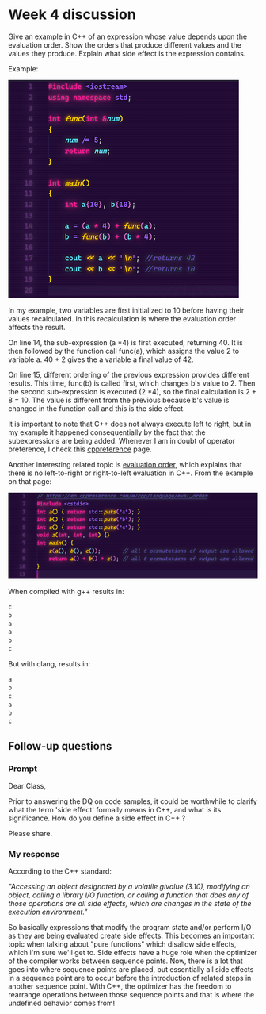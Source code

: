 # Week 4 discussion

Give an example in C++ of an expression whose value depends upon the evaluation order. Show the orders that produce different values and the values they produce. Explain what side effect is the expression contains.

Example:

![first screenshot](week4img0.png)

In my example, two variables are first initialized to 10 before having their values recalculated. In this recalculation is where the evaluation order affects the result.

On line 14, the sub-expression (a *4) is first executed, returning 40. It is then followed by the function call func(a), which assigns the value 2 to variable a. 40 + 2 gives the a variable a final value of 42.

On line 15, different ordering of the previous expression provides different results. This time, func(b) is called first, which changes b's value to 2. Then the second sub-expression is executed (2 *4), so the final calculation is 2 + 8 = 10. The value is different from the previous because b's value is changed in the function call and this is the side effect.

It is important to note that C++ does not always execute left to right, but in my example it happened consequentially by the fact that the subexpressions are being added. Whenever I am in doubt of operator preference, I check this [cppreference](https://en.cppreference.com/w/cpp/language/operator_precedence) page.

Another interesting related topic is [evaluation order](https://en.cppreference.com/w/cpp/language/eval_order), which explains that there is no left-to-right or right-to-left evaluation in C++. From the example on that page:

![second image](week4img1.png)

When compiled with g++ results in:

```bash
c
b
a
a
b
c
```

But with clang, results in:

```bash
a
b
c
a
b
c
```

## Follow-up questions

### Prompt

Dear Class,

Prior to answering the DQ on code samples, it could be worthwhile to clarify what  the term 'side effect' formally means in C++, and what is its significance. How do you define a side effect in C++ ?

Please share. 

### My response

According to the C++ standard:

*"Accessing an object designated by a volatile glvalue (3.10), modifying an object, calling a library I/O function, or calling a function that does any of those operations are all side effects, which are changes in the state of the execution environment."*

So basically expressions that modify the program state and/or perform I/O as they are being evaluated create side effects. This becomes an important topic when talking about "pure functions" which disallow side effects, which i'm sure we'll get to.
Side effects have a huge role when the optimizer of the compiler works between sequence points. Now, there is a lot that goes into where sequence points are placed, but essentially all side effects in a sequence point are to occur before the introduction of related steps in another sequence point. With C++, the optimizer has the freedom to rearrange operations between those sequence points and that is where the undefined behavior comes from!
